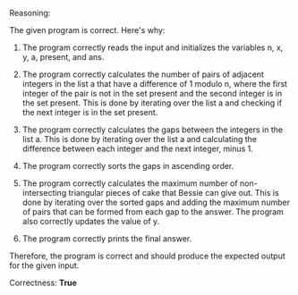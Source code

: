 Reasoning:

The given program is correct. Here's why:

1. The program correctly reads the input and initializes the variables n, x, y, a, present, and ans.

2. The program correctly calculates the number of pairs of adjacent integers in the list a that have a difference of 1 modulo n, where the first integer of the pair is not in the set present and the second integer is in the set present. This is done by iterating over the list a and checking if the next integer is in the set present.

3. The program correctly calculates the gaps between the integers in the list a. This is done by iterating over the list a and calculating the difference between each integer and the next integer, minus 1.

4. The program correctly sorts the gaps in ascending order.

5. The program correctly calculates the maximum number of non-intersecting triangular pieces of cake that Bessie can give out. This is done by iterating over the sorted gaps and adding the maximum number of pairs that can be formed from each gap to the answer. The program also correctly updates the value of y.

6. The program correctly prints the final answer.

Therefore, the program is correct and should produce the expected output for the given input.

Correctness: **True**